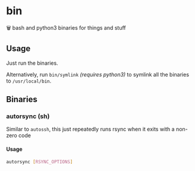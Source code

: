 # bin

🗑️ bash and python3 binaries for things and stuff

## Usage

Just run the binaries.

Alternatively, run `bin/symlink` _(requires python3)_ to symlink all the binaries to `/usr/local/bin`.

## Binaries

### autorsync (sh)

Similar to `autossh`, this just repeatedly runs rsync when it exits with a non-zero code

#### Usage

```bash
autorsync [RSYNC_OPTIONS]
```
